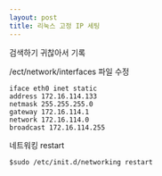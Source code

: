 ```yaml
---
layout: post
title: 리눅스 고정 IP 세팅
---
```


검색하기 귀찮아서 기록

/ect/network/interfaces 파일 수정

```
iface eth0 inet static
address 172.16.114.133
netmask 255.255.255.0
gateway 172.16.114.1
network 172.16.114.0
broadcast 172.16.114.255
```

네트워킹 restart

```
$sudo /etc/init.d/networking restart
```
